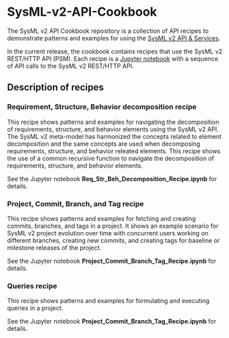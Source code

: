 # SysML-v2-API-Cookbook
The SysML v2 API Cookbook repository is a collection of API recipes to demonstrate patterns and examples for using the [SysML v2 API & Services](https://github.com/Systems-Modeling/SysML-v2-API-Services).

In the current release, the cookbook contains recipes that use the SysML v2 REST/HTTP API (PSM). Each recipe is a [Jupyter notebook](https://jupyter.org/) with a sequence of API calls to the SysML v2 REST/HTTP API. 

## Description of recipes

### Requirement, Structure, Behavior decomposition recipe
This recipe shows patterns and examples for navigating the decomposition of requirements, structure, and behavior elements using the SysML v2 API. The SysML v2 meta-model has harmonized the concepts related to element decomposition and the same concepts are used when decomposing requirements, structure, and behavior releated elements. This recipe shows the use of a common recursive function to navigate the decomposition of requirements, structure, and behavior elements.

See the Jupyter notebook **Req_Str_Beh_Decomposition_Recipe.ipynb** for details.

### Project, Commit, Branch, and Tag recipe
This recipe shows patterns and examples for fetching and creating commits, branches, and tags in a project. It shows an example scenario for SysML v2 project evolution over time with concurrent users working on different branches, creating new commits, and creating tags for baseline or milestone releases of the project.

See the Jupyter notebook **Project_Commit_Branch_Tag_Recipe.ipynb** for details.

### Queries recipe
This recipe shows patterns and examples for formulating and executing queries in a project.

See the Jupyter notebook **Project_Commit_Branch_Tag_Recipe.ipynb** for details.
